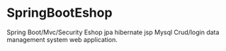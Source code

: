 # SpringBootEshop
Spring Boot/Mvc/Security Eshop jpa hibernate jsp Mysql Crud/login data management system web application.
